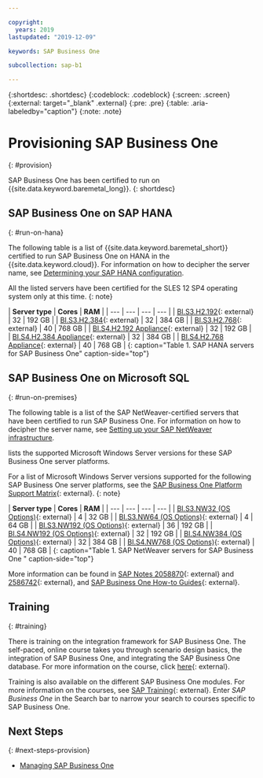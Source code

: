 ```yaml
---

copyright:
  years: 2019
lastupdated: "2019-12-09"

keywords: SAP Business One

subcollection: sap-b1

---
```


{:shortdesc: .shortdesc}
{:codeblock: .codeblock}
{:screen: .screen}
{:external: target="_blank" .external}
{:pre: .pre}
{:table: .aria-labeledby="caption"}
{:note: .note}

# Provisioning SAP Business One
{: #provision}

SAP Business One has been certified to run on {{site.data.keyword.baremetal_long}}.
{: shortdesc}

## SAP Business One on SAP HANA
{: #run-on-hana}

The following table is a list of {{site.data.keyword.baremetal_short}} certified to run SAP Business One on HANA in the {{site.data.keyword.cloud}}. For information on how to decipher the server name, see [Determining your SAP HANA configuration](/docs/infrastructure/sap-hana?topic=sap-hana-determine_configuration).

All the listed servers have been certified for the SLES 12 SP4 operating system only at this time.
{: note}

| **Server type** | **Cores** | **RAM** |
| --- | --- | --- | --- |
| [BI.S3.H2.192](https://cloud.ibm.com/gen1/infrastructure/provision/bm?imageItemId=13475&packageId=1045&presetId=823){: external} | 32 | 192 GB |
| [BI.S3.H2.384](https://cloud.ibm.com/gen1/infrastructure/provision/bm?imageItemId=13475&packageId=1045&presetId=825){: external} | 32 | 384 GB |
| [BI.S3.H2.768](https://cloud.ibm.com/gen1/infrastructure/provision/bm?imageItemId=13475&packageId=1045&presetId=827){: external} | 40 | 768 GB |
| [BI.S4.H2.192 Appliance](https://cloud.ibm.com/gen1/infrastructure/provision/bm?imageItemId=13475&packageId=1109&presetId=1087){: external} | 32 | 192 GB |
| [BI.S4.H2.384 Appliance](https://cloud.ibm.com/gen1/infrastructure/provision/bm?imageItemId=13475&packageId=1109&presetId=1091){: external} | 32 | 384 GB |
| [BI.S4.H2.768 Appliance](https://cloud.ibm.com/gen1/infrastructure/provision/bm?imageItemId=13475&packageId=1109&presetId=1095){: external} | 40 | 768 GB |
{: caption="Table 1. SAP HANA servers for SAP Business One" caption-side="top"}

## SAP Business One on Microsoft SQL
{: #run-on-premises}

The following table is a list of the SAP NetWeaver-certified servers that have been certified to run SAP Business One. For information on how to decipher the server name, see [Setting up your SAP NetWeaver infrastructure](/docs/infrastructure/sap-netweaver?topic=sap-netweaver-set_up_infrastructure).

lists the supported Microsoft Windows Server versions for these SAP Business One server platforms.

For a list of Microsoft Windows Server versions supported for the following SAP Business One server platforms, see the [SAP Business One Platform Support Matrix](https://help.sap.com/doc/011000358700000032462013e/9.3/en-US/B1_Platform_Support_Matrix.pdf){: external}.
{: note}

| **Server type** | **Cores** | **RAM** |
| --- | --- | --- | --- |
| [BI.S3.NW32 (OS Options)](https://cloud.ibm.com/gen1/infrastructure/provision/bm?imageItemId=8451&packageId=1041&itemId=1083){: external} | 4 | 32 GB |
| [BI.S3.NW64 (OS Options)](https://cloud.ibm.com/gen1/infrastructure/provision/bm?imageItemId=8451&packageId=1043&itemId=10831){: external} | 4 | 64 GB |
| [BI.S3.NW192 (OS Options)](https://cloud.ibm.com/gen1/infrastructure/provision/bm?imageItemId=8451&packageId=989&itemId=10437){: external} | 36 | 192 GB |
| [BI.S4.NW192 (OS Options)](https://cloud.ibm.com/gen1/infrastructure/provision/bm?imageItemId=8451&packageId=2640&itemId=13285&clearCache=true){: external} | 32 | 192 GB |
| [BI.S4.NW384 (OS Options)](https://cloud.ibm.com/gen1/infrastructure/provision/bm?imageItemId=8451&packageId=2642&itemId=13285&clearCache=true){: external} | 32 | 384 GB |
| [BI.S4.NW768 (OS Options)](https://cloud.ibm.com/gen1/infrastructure/provision/bm?imageItemId=8451&packageId=2644&itemId=13289&clearCache=true){: external} | 40 | 768 GB |
{: caption="Table 1. SAP NetWeaver servers for SAP Business One " caption-side="top"}

More information can be found in [SAP Notes 2058870](https://launchpad.support.sap.com/#/notes/2058870){: external} and [2586742](https://launchpad.support.sap.com/#/notes/2586742){: external}, and [SAP Business One How-to Guides](https://help.sap.com/viewer/83196e2e80d941d798668e7c34568832/9.3/en-US){: external}.

## Training
{: #training}

There is training on the integration framework for SAP Business One. The self-paced, online course takes you through scenario design basics, the integration of SAP Business One, and integrating the SAP Business One database. For more information on the course, click [here](https://open.sap.com/courses/ifb1){: external}.

Training is also available on the different SAP Business One modules. For more information on the courses, see [SAP Training](https://training.sap.com/search?filters%5Btraining_path%5D%5BTraining+Path%5D=on&q=){: external}. Enter *SAP Business One* in the Search bar to narrow your search to courses specific to SAP Business One.

## Next Steps
{: #next-steps-provision}

* [Managing SAP Business One](/docs/infrastructure/sap-b1?topic=sap-b1-manage#manage)
